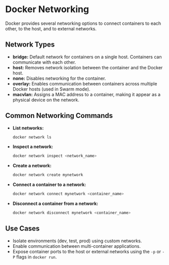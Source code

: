 # Docker Networking

Docker provides several networking options to connect containers to each other, to the host, and to external networks.

## Network Types
- **bridge:** Default network for containers on a single host. Containers can communicate with each other.
- **host:** Removes network isolation between the container and the Docker host.
- **none:** Disables networking for the container.
- **overlay:** Enables communication between containers across multiple Docker hosts (used in Swarm mode).
- **macvlan:** Assigns a MAC address to a container, making it appear as a physical device on the network.

## Common Networking Commands
- **List networks:**
  ```sh
  docker network ls
  ```
- **Inspect a network:**
  ```sh
  docker network inspect <network_name>
  ```
- **Create a network:**
  ```sh
  docker network create mynetwork
  ```
- **Connect a container to a network:**
  ```sh
  docker network connect mynetwork <container_name>
  ```
- **Disconnect a container from a network:**
  ```sh
  docker network disconnect mynetwork <container_name>
  ```

## Use Cases
- Isolate environments (dev, test, prod) using custom networks.
- Enable communication between multi-container applications.
- Expose container ports to the host or external networks using the `-p` or `-P` flags in `docker run`. 